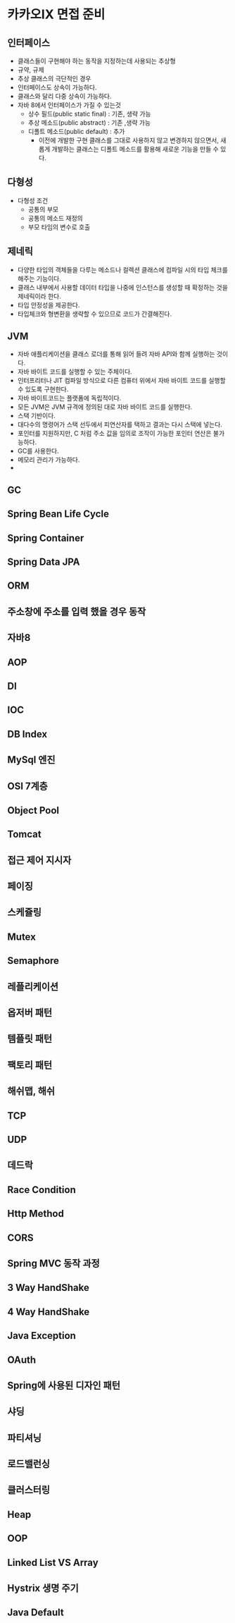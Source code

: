 # 카카오IX 면접 준비

## 인터페이스

* 클래스들이 구현해야 하는 동작을 지정하는데 사용되는 추상형
* 규약, 규제
* 추상 클래스의 극단적인 경우
* 인터페이스도 상속이 가능하다.
* 클래스와 달리 다중 상속이 가능하다.
* 자바 8에서 인터페이스가 가질 수 있는것
  * 상수 필드(public static final) : 기존, 생략 가능
  * 추상 메소드(public abstract)  : 기존 ,생략 가능
  * 디폴트 메소드(public default) : 추가
    * 이전에 개발한 구현 클래스를 그대로 사용하지 않고 변경하지 않으면서, 새롭게 개발하는 클래스는 디폴트 메소드를 활용해 새로운 기능을 만들 수 있다.

## 다형성

* 다형성 조건
  * 공통의 부모
  * 공통의 메소드 재정의
  * 부모 타임의 변수로 호출

## 제네릭

* 다양한 타입의 객체들을 다루는 메소드나 컬렉션 클래스에 컴파일 시의 타입 체크를 해주는 기능이다.
* 클래스 내부에서 사용할 데이터 타입을 나중에 인스턴스를 생성할 때 확정하는 것을 제네릭이라 한다.
* 타입 안정성을 제공한다.
* 타입체크와 형변환을 생략할 수 있으므로 코드가 간결해진다.

## JVM

* 자바 애플리케이션을 클래스 로더를 통해 읽어 들려 자바 API와 함께 실행하는 것이다.
* 자바 바이트 코드를 실행할 수 있는 주체이다.
* 인터프리터나 JIT 컴파일 방식으로 다른 컴퓨터 위에서 자바 바이트 코드를 실행할 수 있도록 구현한다.
* 자바 바이트코드는 플랫폼에 독립적이다.
* 모든 JVM은 JVM 규격에 정의된 대로 자바 바이트 코드를 실행한다.
* 스택 기반이다.
* 대다수의 명령어가 스택 선두에서 피연산자를 택하고 결과는 다시 스택에 넣는다.
* 포인터를 지원하지만, C 처럼 주소 값을 임의로 조작이 가능한 포인터 연산은 불가능하다.
* GC를 사용한다.
* 메모리 관리가 가능하다.
* 

## GC

## Spring Bean Life Cycle

## Spring Container

## Spring Data JPA

## ORM

## 주소창에 주소를 입력 했을 경우 동작

## 자바8

## AOP

## DI

## IOC

## DB Index

## MySql 엔진

## OSI 7계층

## Object Pool

## Tomcat

## 접근 제어 지시자

## 페이징

## 스케쥴링

## Mutex

## Semaphore

## 레플리케이션

## 옵저버 패턴

## 템플릿 패턴

## 팩토리 패턴

## 해쉬맵, 해쉬

## TCP

## UDP

## 데드락

## Race Condition

## Http Method

## CORS

## Spring MVC 동작 과정

## 3 Way HandShake

## 4 Way HandShake

## Java Exception

## OAuth

## Spring에 사용된 디자인 패턴

## 샤딩

## 파티셔닝

## 로드밸런싱

## 클러스터링

## Heap

## OOP

## Linked List VS Array

## Hystrix 생명 주기

## Java Default

